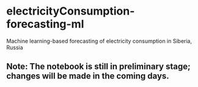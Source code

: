 # electricityConsumption-forecasting-ml
Machine learning-based forecasting of electricity consumption in Siberia, Russia


## Note: The notebook is still in preliminary stage; changes will be made in the coming days.
